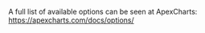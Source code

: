 A full list of available options can be seen at ApexCharts: https://apexcharts.com/docs/options/

<!--```js
CryptoCharts.roiComparison({
  chart_id: "mychart",
  iconomi_tickers: ["BLX", "CAR"],
  cryptocompare_tickers: ["BTC", "ETH"],
  cryptocompare_api_key: null,
  last_days: 35,
  custom_data: [
    {
      name: "STICKS",
      data: [
        { x: 1554840000, y: 0.14 },
        { x: 1555012800, y: 0.13 },
        { x: 1555563600, y: 0.17 }
      ]
    },
    {
      name: "STONES",
      data: [
        { x: 1554840000, y: 0.14 },
        { x: 1555012800, y: 0.13 },
        { x: 1555563600, y: 0.15 }
      ]
    }
  ],
  options: {
    theme: {
      mode: "light",
      palette: "palette5"
    },
    markers: {
      size: 4
    },
    chart: {
      type: "line"
    }
  }
});
```-->

